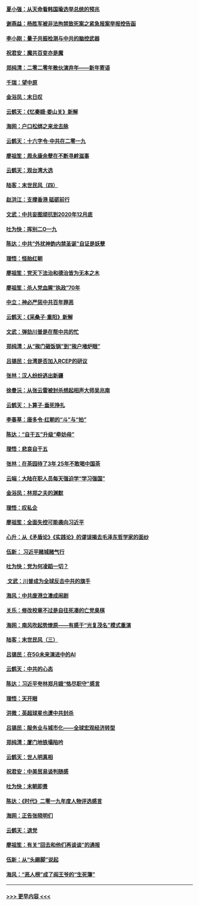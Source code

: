 #### [夏小强：从天命看韩国瑜选举总统的预兆](../pages/nsc993/n11756696.md?t=12312211) 
#### [谢燕益：杨胜军被非法拘禁致死案之紧急报案举报控告函](../pages/nsc993/n11756134.md?t=12312211) 
#### [李小刚：量子共振检测与中共的脑控武器](../pages/nsc993/n11754518.md?t=12312211) 
#### [祝君安：魔共百变亦是魔](../pages/nsc993/n11754469.md?t=12312211) 
#### [郑纯清：二零二零年散伙演弃年——新年寄语](../pages/nsc993/n11754195.md?t=12312211) 
#### [千瑞：望中原](../pages/nsc993/n11754159.md?t=12312211) 
#### [金浴凤：末日叹](../pages/nsc993/n11752359.md?t=12312211) 
#### [云鹤天：《忆秦娥‧娄山关》新解](../pages/nsc993/n11752348.md?t=12312211) 
#### [海网：户口松绑之来龙去脉](../pages/nsc993/n11752328.md?t=12312211) 
#### [云鹤天：十六字令‧中共在二零一九](../pages/nsc993/n11752305.md?t=12312211) 
#### [廖祖笙：周永康余孽在不断寻衅滋事](../pages/nsc993/n11751013.md?t=12312211) 
#### [云鹤天：观台湾大选](../pages/nsc993/n11751007.md?t=12312211) 
#### [陆客：末世民风（四）](../pages/nsc993/n11749203.md?t=12312211) 
#### [赵洪江：支撑香港 砥砺前行](../pages/nsc993/n11748482.md?t=12312211) 
#### [文武：中共妄图顽抗到2020年12月底](../pages/nsc993/n11748446.md?t=12312211) 
#### [吐为快：挥别二O一九](../pages/nsc993/n11748411.md?t=12312211) 
#### [陈达：中共“外扰神韵内禁圣诞”自证是妖孽](../pages/nsc993/n11748226.md?t=12312211) 
#### [理悟：怪胎红朝](../pages/nsc993/n11748206.md?t=12312211) 
#### [廖祖笙：党天下法治和德治皆为无本之木](../pages/nsc993/n11748135.md?t=12312211) 
#### [廖祖笙：杀人党血腥“执政”70年](../pages/nsc993/n11745144.md?t=12312211) 
#### [中立：神必严惩中共百年罪恶](../pages/nsc993/n11744970.md?t=12312211) 
#### [云鹤天：《采桑子‧重阳》新解](../pages/nsc993/n11744948.md?t=12312211) 
#### [文武：弹劾川普是在帮中共的忙](../pages/nsc993/n11744758.md?t=12312211) 
#### [郑纯清：从“挨门砸饭锅”到“挨户堵炉眼”](../pages/nsc993/n11744745.md?t=12312211) 
#### [吕锡民：台湾是否加入RCEP的研议](../pages/nsc993/n11744701.md?t=12312211) 
#### [张林：汉人纷纷逃出新疆](../pages/nsc993/n11743530.md?t=12312211) 
#### [徐曼沅：从张云雷被封杀想起相声大师吴兆南](../pages/nsc993/n11741816.md?t=12312211) 
#### [云鹤天：卜算子‧垂死挣扎](../pages/nsc993/n11739956.md?t=12312211) 
#### [李春草：唐多令‧红朝的“斗”与“拍”](../pages/nsc993/n11739830.md?t=12312211) 
#### [陈达：“自干五”升级“牵妨母”](../pages/nsc993/n11739724.md?t=12312211) 
#### [理悟：悲哀自干五](../pages/nsc993/n11739547.md?t=12312211) 
#### [张林：在茶园待了3年 25年不敢喝中国茶](../pages/nsc993/n11739240.md?t=12312211) 
#### [云端：大陆在职人员每天强迫学“学习强国”](../pages/nsc993/n11738735.md?t=12312211) 
#### [金浴凤：林郑之夫的渊默](../pages/nsc993/n11737735.md?t=12312211) 
#### [理悟：叹私企](../pages/nsc993/n11737715.md?t=12312211) 
#### [廖祖笙：全面失控可能袭向习近平](../pages/nsc993/n11737704.md?t=12312211) 
#### [心升：从《矛盾论》《实践论》的谬误揭去毛泽东哲学家的面纱](../pages/nsc993/n11736962.md?t=12312211) 
#### [伍新： 习近平赌城赌气行](../pages/nsc993/n11736929.md?t=12312211) 
#### [吐为快：党为何凌蹈一切？](../pages/nsc993/n11736915.md?t=12312211) 
#### [ 文武：川普成为全球反击中共的旗手](../pages/nsc993/n11736882.md?t=12312211) 
#### [海风：中共废港立澳成闹剧](../pages/nsc993/n11735857.md?t=12312211) 
#### [关乐：修改校章不过是自往死凑的亡党臭棋](../pages/nsc993/n11735097.md?t=12312211) 
#### [海网：南风吹起势燎原——有感于“光复茂名”模式重演](../pages/nsc993/n11732308.md?t=12312211) 
#### [陆客：末世民风（三）](../pages/nsc993/n11732211.md?t=12312211) 
#### [吕锡民：在5G未来演进中的AI](../pages/nsc993/n11730010.md?t=12312211) 
#### [云鹤天：中共的心态](../pages/nsc993/n11729906.md?t=12312211) 
#### [陈达：习近平夸林郑月娥“恪尽职守”感言](../pages/nsc993/n11729881.md?t=12312211) 
#### [理悟：天开眼](../pages/nsc993/n11729699.md?t=12312211) 
#### [洪微：英超球星也遭中共封杀](../pages/nsc993/n11727243.md?t=12312211) 
#### [吕锡民：服务业与城市化——全球宏观经济转型](../pages/nsc993/n11725845.md?t=12312211) 
#### [郑纯清：厦门地铁塌陷吟](../pages/nsc993/n11725813.md?t=12312211) 
#### [云鹤天：世人明真相](../pages/nsc993/n11725621.md?t=12312211) 
#### [祝君安：中美贸易谈判随感](../pages/nsc993/n11725609.md?t=12312211) 
#### [吐为快：末朝即景](../pages/nsc993/n11723365.md?t=12312211) 
#### [陈达：《时代》二零一九年度人物评选感言](../pages/nsc993/n11723337.md?t=12312211) 
#### [海网：正告张晓明们](../pages/nsc993/n11723228.md?t=12312211) 
#### [云鹤天：退党](../pages/nsc993/n11723056.md?t=12312211) 
#### [廖祖笙：有关“回去和他们再谈谈”的通报](../pages/nsc993/n11722442.md?t=12312211) 
#### [伍新：从“头踢脚”说起](../pages/nsc993/n11722429.md?t=12312211) 
#### [海风：“恶人榜”成了阎王爷的“生死簿”](../pages/nsc993/n11722272.md?t=12312211) 

----
#### [ >>> 更早内容 <<< ](../indexes/nsc993-earlier.md)
